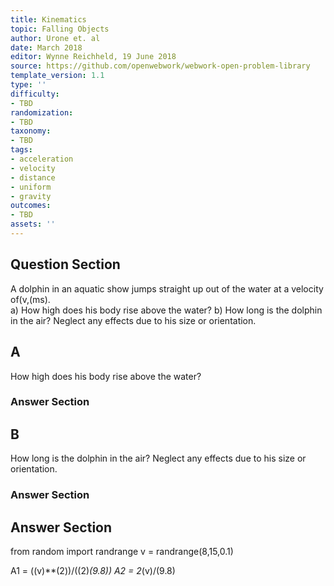 ```yaml
---
title: Kinematics
topic: Falling Objects
author: Urone et. al
date: March 2018
editor: Wynne Reichheld, 19 June 2018
source: https://github.com/openwebwork/webwork-open-problem-library
template_version: 1.1
type: ''
difficulty:
- TBD
randomization:
- TBD
taxonomy:
- TBD
tags:
- acceleration
- velocity
- distance
- uniform
- gravity
outcomes:
- TBD
assets: ''
---
```


## Question Section 

A dolphin in an aquatic show jumps straight up out of the water at a velocity of(v,(ms).  
a)  How high does his body rise above the water?
b) How long is the dolphin in the air? Neglect any effects due to his size or orientation.

## A
 How high does his body rise above the water?
### Answer Section
## B
How long is the dolphin in the air? Neglect any effects due to his size or orientation.
### Answer Section


## Answer Section

from random import randrange
v = randrange(8,15,0.1)

A1 = ((v)**(2))/((2)*(9.8))
A2 = 2*(v)/(9.8)